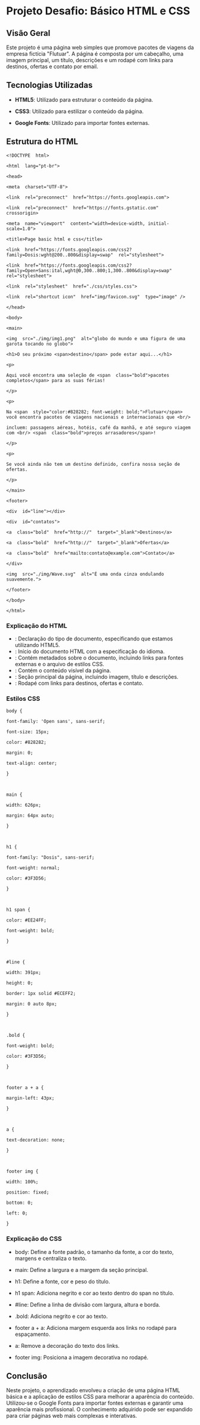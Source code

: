 
#  Projeto Desafio: Básico HTML e CSS

##  Visão Geral

Este projeto é uma página web simples que promove pacotes de viagens da empresa fictícia "Flutuar". 
A página é composta por um cabeçalho, uma imagem principal, um título, descrições e um rodapé com 
links para destinos, ofertas e contato por email.


##  Tecnologias Utilizadas

-  **HTML5**: Utilizado para estruturar o conteúdo da página.

-  **CSS3**: Utilizado para estilizar o conteúdo da página.

-  **Google Fonts**: Utilizado para importar fontes externas.

##  Estrutura do HTML

    <!DOCTYPE  html>
    
    <html  lang="pt-br">
    
    <head>
    
    <meta  charset="UTF-8">
    
    <link  rel="preconnect"  href="https://fonts.googleapis.com">
    
    <link  rel="preconnect"  href="https://fonts.gstatic.com"  crossorigin>
    
    <meta  name="viewport"  content="width=device-width, initial-scale=1.0">
    
    <title>Page basic html e css</title>
    
    <link  href="https://fonts.googleapis.com/css2?family=Dosis:wght@200..800&display=swap"  rel="stylesheet">
    
    <link  href="https://fonts.googleapis.com/css2?family=Open+Sans:ital,wght@0,300..800;1,300..800&display=swap"  rel="stylesheet">
    
    <link  rel="stylesheet"  href="./css/styles.css">
    
    <link  rel="shortcut icon"  href="img/favicon.svg"  type="image" />
    
    </head>
    
    <body>
    
    <main>
    
    <img  src="./img/img1.png"  alt="globo do mundo e uma figura de uma garota tocando no globo">
    
    <h1>O seu próximo <span>destino</span> pode estar aqui...</h1>
    
    <p>
    
    Aqui você encontra uma seleção de <span  class="bold">pacotes completos</span> para as suas férias!
    
    </p>
    
    <p>
    
    Na <span  style="color:#828282; font-weight: bold;">Flutuar</span> você encontra pacotes de viagens nacionais e internacionais que <br/>
    
    incluem: passagens aéreas, hotéis, café da manhã, e até seguro viagem com <br/> <span  class="bold">preços arrasadores</span>!
    
    </p>
    
    <p>
    
    Se você ainda não tem um destino definido, confira nossa seção de ofertas.
    
    </p>
    
    </main>
    
    <footer>
    
    <div  id="line"></div>
    
    <div  id="contatos">
    
    <a  class="bold"  href="http://"  target="_blank">Destinos</a>
    
    <a  class="bold"  href="http://"  target="_blank">Ofertas</a>
    
    <a  class="bold"  href="mailto:contato@example.com">Contato</a>
    
    </div>
    
    <img  src="./img/Wave.svg"  alt="É uma onda cinza ondulando suavemente.">
    
    </footer>
    
    </body>
    
    </html>

  
  

### Explicação do HTML

  

- <!DOCTYPE  html>: Declaração do tipo de documento, especificando que estamos utilizando HTML5.

- <html  lang="pt-br">: Início do documento HTML com a especificação do idioma.

- <head>: Contém metadados sobre o documento, incluindo links para fontes externas e o arquivo de estilos CSS.

- <body>: Contém o conteúdo visível da página.

- <main>: Seção principal da página, incluindo imagem, título e descrições.

- <footer>: Rodapé com links para destinos, ofertas e contato.

  

### Estilos CSS

      
    
    body {
    
    font-family: 'Open sans', sans-serif;
    
    font-size: 15px;
    
    color: #828282;
    
    margin: 0;
    
    text-align: center;
    
    }
    
      
    
    main {
    
    width: 626px;
    
    margin: 64px auto;
    
    }
    
      
    
    h1 {
    
    font-family: "Dosis", sans-serif;
    
    font-weight: normal;
    
    color: #3F3D56;
    
    }
    
      
    
    h1 span {
    
    color: #EE24FF;
    
    font-weight: bold;
    
    }
    
      
    
    #line {
    
    width: 391px;
    
    height: 0;
    
    border: 1px solid #ECEFF2;
    
    margin: 0 auto 8px;
    
    }
    
      
    
    .bold {
    
    font-weight: bold;
    
    color: #3F3D56;
    
    }
    
      
    
    footer a + a {
    
    margin-left: 43px;
    
    }
    
      
    
    a {
    
    text-decoration: none;
    
    }
    
      
    
    footer img {
    
    width: 100%;
    
    position: fixed;
    
    bottom: 0;
    
    left: 0;
    
    }


### Explicação do CSS

- body: Define a fonte padrão, o tamanho da fonte, a cor do texto, margens e centraliza o texto.

- main: Define a largura e a margem da seção principal.

- h1: Define a fonte, cor e peso do título.

- h1 span: Adiciona negrito e cor ao texto dentro do span no título.

- #line: Define a linha de divisão com largura, altura e borda.

- .bold: Adiciona negrito e cor ao texto.

- footer a + a: Adiciona margem esquerda aos links no rodapé para espaçamento.

- a: Remove a decoração do texto dos links.

- footer img: Posiciona a imagem decorativa no rodapé.

  

## Conclusão

Neste projeto, o aprendizado envolveu a criação de uma página HTML básica e a aplicação de estilos CSS para melhorar a aparência do conteúdo. Utilizou-se o Google Fonts para importar fontes externas e garantir uma aparência mais profissional. O conhecimento adquirido pode ser expandido para criar páginas web mais complexas e interativas.